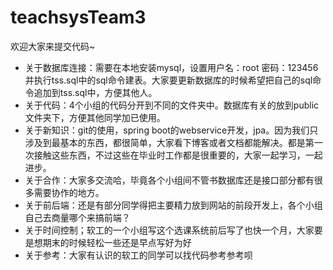 ﻿# teachsysTeam3
欢迎大家来提交代码~

* 关于数据库连接：需要在本地安装mysql，设置用户名：root  密码：123456  并执行tss.sql中的sql命令建表。大家要更新数据库的时候希望把自己的sql命令追加到tss.sql中，方便其他人。
* 关于代码：4个小组的代码分开到不同的文件夹中。数据库有关的放到public文件夹下，方便其他同学加已使用。
* 关于新知识：git的使用，spring boot的webservice开发，jpa。因为我们只涉及到最基本的东西，都很简单，大家看下博客或者文档都能解决。都是第一次接触这些东西，不过这些在毕业时工作都是很重要的，大家一起学习，一起进步。
* 关于合作：大家多交流哈，毕竟各个小组间不管书数据库还是接口部分都有很多需要协作的地方。
* 关于前后端：还是有部分同学得把主要精力放到网站的前段开发上，各个小组自己去商量哪个来搞前端？
* 关于时间控制；软工的一个小组写这个选课系统前后写了也快一个月，大家要是想期末的时候轻松一些还是早点写好为好
* 关于参考：大家有认识的软工的同学可以找代码参考参考呗